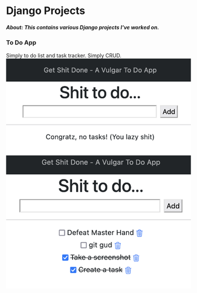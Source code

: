 # Django Projects
##### About: This contains various Django projects I've worked on. 


### To Do App
Simply to do list and task tracker. Simply CRUD.
![Empty Screenshot](../screenshots/todoEmpty.png "Empty")
![Empty Screenshot](../screenshots/todoTasks.png "Tasks")